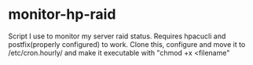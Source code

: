 # monitor-hp-raid
Script I use to monitor my server raid status. Requires hpacucli and postfix(properly configured) to work. Clone this, configure and move it to /etc/cron.hourly/ and make it executable with "chmod +x <filename"  
